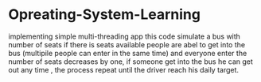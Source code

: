 # Opreating-System-Learning
implementing simple multi-threading app
this code simulate a bus with number of seats if there is seats available people are abel to get into the bus (multipile people can enter in the same time) and everyone enter the number of seats decreases by one, if someone get into the bus he can get out any time , the process repeat until the driver reach his daily target.
